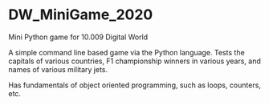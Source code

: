# DW_MiniGame_2020
Mini Python game for 10.009 Digital World

A simple command line based game via the Python language. Tests the capitals of various countries, F1 championship winners in various years, and names of various military jets.

Has fundamentals of object oriented programming, such as loops, counters, etc.
